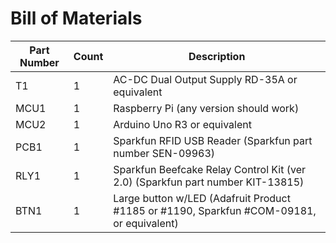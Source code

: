 
# Bill of Materials

| Part Number | Count | Description |
| --- | --- | --- |
| T1 | 1 | AC-DC Dual Output Supply RD-35A or equivalent |
| MCU1 | 1  | Raspberry Pi (any version should work) |
| MCU2 | 1 | Arduino Uno R3 or equivalent |
| PCB1 | 1 | Sparkfun RFID USB Reader (Sparkfun part number SEN-09963) |
| RLY1 | 1 | Sparkfun Beefcake Relay Control Kit (ver 2.0) (Sparkfun part number KIT-13815) |
| BTN1 | 1 | Large button w/LED (Adafruit Product #1185 or #1190, Sparkfun #COM-09181, or equivalent) |
